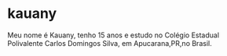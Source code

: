 # kauany
Meu nome é Kauany, tenho 15 anos e estudo no Colégio Estadual Polivalente Carlos Domingos Silva, em Apucarana,PR,no Brasil.
